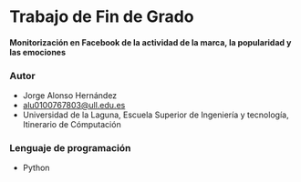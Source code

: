 # Trabajo de Fin de Grado

#### Monitorización en Facebook de la actividad de la marca, la popularidad y las emociones



### Autor

* Jorge Alonso Hernández
* alu0100767803@ull.edu.es
* Universidad de la Laguna, Escuela Superior de Ingeniería y tecnología, Itinerario de Cómputación 

### Lenguaje de programación 

* Python 

  ​

